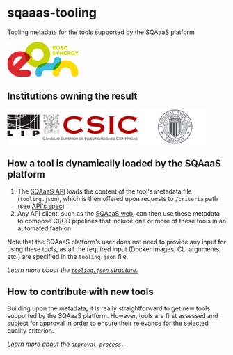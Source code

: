 # sqaaas-tooling
Tooling metadata for the tools supported by the SQAaaS platform

<img src="https://github.com/EOSC-synergy/service-qa-baseline/blob/master/content/images/logo-SYNERGY.png" height="80">

## Institutions owning the result
<p float="left">
    <img src="https://github.com/EOSC-synergy/service-qa-baseline/blob/master/content/images/logo-LIP.png" height="80">
    <img src="https://github.com/EOSC-synergy/service-qa-baseline/blob/master/content/images/logo-csic.png" height="80">
    <img src="https://github.com/EOSC-synergy/service-qa-baseline/blob/master/content/images/logo-UPV.png" height="80">
</p>

## How a tool is dynamically loaded by the SQAaaS platform
1) The [SQAaaS API](https://github.com/eosc-synergy/sqaaas-api-server) loads the content of the tool's metadata file (`tooling.json`), which is then offered upon requests to `/criteria` path (see [API's spec](https://eosc-synergy.github.io/sqaaas-api-spec/#operation/get_criteria))
2) Any API client, such as the [SQAaaS web](https://github.com/eosc-synergy/sqaaas-web), can then use these metadata to compose CI/CD pipelines that include one or more of these tools in an automated fashion.

Note that the SQAaaS platform's user does not need to provide any input for using these tools, as all the required input (Docker images, CLI arguments, etc.) are specified in the `tooling.json` file.

*Learn more about the [`tooling.json` structure.](docs/tooling.md)*

## How to contribute with new tools
Building upon the metadata, it is really straightforward to get new tools supported by the SQAaaS platform. However, tools are first assessed and subject for approval in order to ensure their relevance for the selected quality criterion.

*Learn more about the [`approval process.`](docs/approval_process.md)*
